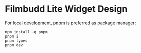 # Filmbudd Lite Widget Design

For local development, [pnpm](https://pnpm.io/) is preferred as package manager:

    npm install -g pnpm
    pnpm i
    pnpm types
    pnpm dev
